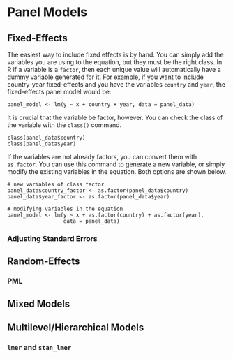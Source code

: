 

# Panel Models

## Fixed-Effects
The easiest way to include fixed effects is by hand. You can simply add the 
variables you are using to the equation, but they must be the right class. In
R if a variable is a `factor`, then each unique value will automatically have a dummy
variable generated for it. For example, if you want to include country-year fixed-effects
and you have the variables `country` and `year`, the fixed-effects panel model would
be:
```
panel_model <- lm(y ~ x + country + year, data = panel_data)
```
It is crucial that the variable be factor, however. You can check the class of 
the variable with the `class()` command.
```
class(panel_data$country)
class(panel_data$year)
```
If the variables are not already factors, you can convert them with `as.factor`.
You can use this command to generate a new variable, or simply modify the existing
variables in the equation. Both options are shown below.
```
# new variables of class factor
panel_data$country_factor <- as.factor(panel_data$country)
panel_data$year_factor <- as.factor(panel_data$year)

# modifying variables in the equation
panel_model <- lm(y ~ x + as.factor(country) + as.factor(year),
                  data = panel_data)
```



### Adjusting Standard Errors
## Random-Effects
### PML
## Mixed Models
## Multilevel/Hierarchical Models
### `lmer` and `stan_lmer`
